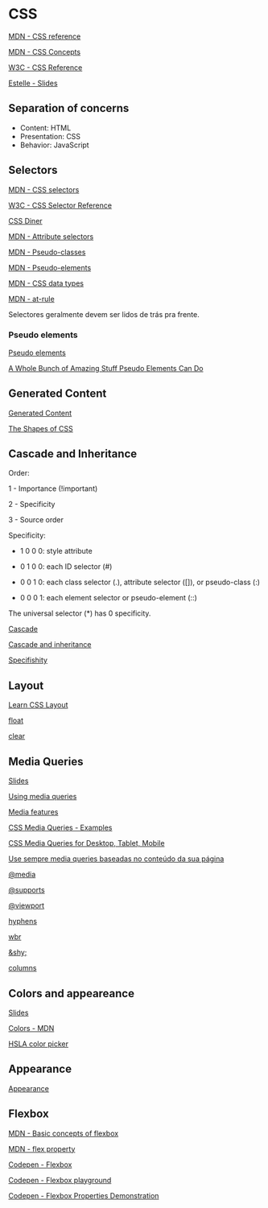 # CSS

[MDN - CSS reference](https://developer.mozilla.org/en-US/docs/Web/CSS/Reference)

[MDN - CSS Concepts](https://developer.mozilla.org/en-US/docs/Web/CSS/Reference#Concepts)

[W3C - CSS Reference](https://www.w3schools.com/cssref/)

[Estelle - Slides](https://estelle.github.io/cssmastery)

## Separation of concerns

- Content: HTML
- Presentation: CSS
- Behavior: JavaScript

## Selectors

[MDN - CSS selectors](https://developer.mozilla.org/en-US/docs/Web/CSS/CSS_Selectors)

[W3C - CSS Selector Reference](https://www.w3schools.com/cssref/css_selectors.asp)

[CSS Diner](https://flukeout.github.io/)

[MDN - Attribute selectors](https://developer.mozilla.org/en-US/docs/Web/CSS/Attribute_selectors#Syntax)

[MDN - Pseudo-classes](https://developer.mozilla.org/en-US/docs/Web/CSS/Pseudo-classes)

[MDN - Pseudo-elements](https://developer.mozilla.org/en-US/docs/Web/CSS/Pseudo-elements)

[MDN - CSS data types](https://developer.mozilla.org/en-US/docs/Web/CSS/CSS_Types)

[MDN - at-rule](https://developer.mozilla.org/en-US/docs/Web/CSS/At-rule)

Selectores geralmente devem ser lidos de trás pra frente.

### Pseudo elements

[Pseudo elements](https://developer.mozilla.org/en-US/docs/Web/CSS/Pseudo-elements)

[A Whole Bunch of Amazing Stuff Pseudo Elements Can Do](https://css-tricks.com/pseudo-element-roundup/)

## Generated Content

[Generated Content](https://estelle.github.io/cssmastery/generated)

[The Shapes of CSS](https://css-tricks.com/the-shapes-of-css/)

## Cascade and Inheritance

Order:

1 - Importance (!important)

2 - Specificity

3 - Source order

Specificity:

- 1 0 0 0: style attribute

- 0 1 0 0: each ID selector (#)

- 0 0 1 0: each class selector (.), attribute selector ([]), or pseudo-class (:)

- 0 0 0 1: each element selector or pseudo-element (::)

The universal selector (\*) has 0 specificity.

[Cascade](https://developer.mozilla.org/en-US/docs/Web/CSS/Cascade)

[Cascade and inheritance](https://developer.mozilla.org/en-US/docs/Learn/CSS/Introduction_to_CSS/Cascade_and_inheritance)

[Specifishity](http://specifishity.com/specifishity.pdf)

## Layout

[Learn CSS Layout](https://learnlayout.com/)

[float](https://developer.mozilla.org/en-US/docs/Web/CSS/float)

[clear](https://developer.mozilla.org/en-US/docs/Web/CSS/clear)

## Media Queries

[Slides](https://estelle.github.io/cssmastery/media)

[Using media queries](https://developer.mozilla.org/en-US/docs/Web/CSS/Media_Queries/Using_media_queries)

[Media features](https://developer.mozilla.org/en-US/docs/Web/CSS/@media#Media_features)

[CSS Media Queries - Examples](https://www.w3schools.com/css/css3_mediaqueries_ex.asp)

[CSS Media Queries for Desktop, Tablet, Mobile](https://gist.github.com/gokulkrishh/242e68d1ee94ad05f488)

[Use sempre media queries baseadas no conteúdo da sua página](http://sergiolopes.org/media-queries-conteudo/)

[@media](https://developer.mozilla.org/en-US/docs/Web/CSS/@media)

[@supports](https://developer.mozilla.org/en-US/docs/Web/CSS/@supports)

[@viewport](https://developer.mozilla.org/en-US/docs/Web/CSS/@viewport)

[hyphens](https://developer.mozilla.org/en-US/docs/Web/CSS/hyphens)

[wbr](https://developer.mozilla.org/en-US/docs/Web/HTML/Element/wbr)

[\&shy;](https://developer.mozilla.org/en-US/docs/Web/CSS/hyphens#Suggesting_line_break_opportunities)

[columns](https://developer.mozilla.org/en-US/docs/Web/CSS/columns)

## Colors and appeareance

[Slides](https://estelle.github.io/cssmastery/colors)

[Colors - MDN](https://developer.mozilla.org/en-US/docs/Web/CSS/color_value)

[HSLA color picker](http://www.standardista.com/hsla-color-picker/)

## Appearance

[Appearance](https://developer.mozilla.org/en-US/docs/Web/CSS/appearance)

## Flexbox

[MDN - Basic concepts of flexbox](https://developer.mozilla.org/en-US/docs/Web/CSS/CSS_Flexible_Box_Layout/Basic_Concepts_of_Flexbox)

[MDN - flex property](https://developer.mozilla.org/en-US/docs/Web/CSS/flex)

[Codepen - Flexbox](https://codepen.io/rikstar/post/flexbox)

[Codepen - Flexbox playground](https://codepen.io/enxaneta/full/adLPwv/)

[Codepen - Flexbox Properties Demonstration](https://codepen.io/justd/full/yydezN/)
